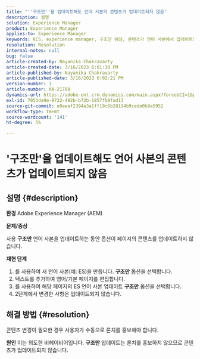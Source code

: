 ```yaml
---
title: '''구조만''을 업데이트해도 언어 사본의 콘텐츠가 업데이트되지 않음'
description: 설명
solution: Experience Manager
product: Experience Manager
applies-to: Experience Manager
keywords: KCS, experience manager, 구조만 해당, 콘텐츠가 언어 사본에서 업데이트되지 않음
resolution: Resolution
internal-notes: null
bug: false
article-created-by: Nayanika Chakravarty
article-created-date: 3/16/2023 6:01:30 PM
article-published-by: Nayanika Chakravarty
article-published-date: 3/16/2023 6:02:21 PM
version-number: 3
article-number: KA-21708
dynamics-url: https://adobe-ent.crm.dynamics.com/main.aspx?forceUCI=1&pagetype=entityrecord&etn=knowledgearticle&id=03c95092-24c4-ed11-83ff-6045bd006793
exl-id: 7053da9e-8722-492b-b72b-1857fb9fad13
source-git-commit: e0aeaf2394a3a1ff19c6b28114b9cede0b9a5952
workflow-type: tm+mt
source-wordcount: '141'
ht-degree: 5%

---
```


# &#39;구조만&#39;을 업데이트해도 언어 사본의 콘텐츠가 업데이트되지 않음

## 설명 {#description}

<b>환경</b>
Adobe Experience Manager (AEM)

<b>문제/증상</b>

사용 <b>구조만</b> 언어 사본을 업데이트하는 동안 옵션이 페이지의 콘텐츠를 업데이트하지 않습니다.

<b>재현 단계</b>

1. 를 사용하여 새 언어 사본(예: ES)을 만듭니다. <b>구조만</b> 옵션을 선택합니다.
2. 텍스트를 추가하여 영어/기본 페이지를 편집합니다.
3. 를 사용하여 해당 페이지의 ES 언어 사본 업데이트 <b>구조만</b> 옵션을 선택합니다.
4. 2단계에서 변경한 사항은 업데이트되지 않습니다.



## 해결 방법 {#resolution}


콘텐츠 변경이 필요한 경우 사용자가 수동으로 론치를 홍보해야 합니다.


<b>원인</b>
이는 의도한 비헤이비어입니다. <b>구조만</b> 업데이트는 론치를 홍보하지 않으므로 콘텐츠가 업데이트되지 않습니다.
